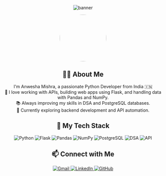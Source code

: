 <!-- Profile Banner -->
<p align="center">
  <img src="https://capsule-render.vercel.app/api?type=waving&color=6E40C9&height=200&section=header&text=Hi%20👋,%20I'm%20Anwesha%20Mishra&fontSize=30&fontColor=ffffff" alt="banner"/>
</p>

<!-- Profile Pic -->
<p align="center">
  <img src="https://avatars.githubusercontent.com/u/YOUR_GITHUB_USER_ID?v=4" width="150" height="150" style="border-radius: 50%;" />
</p>

<!-- About Me -->
<h2 align="center">🙋‍♀️ About Me</h2>

<p align="center">
  I'm Anwesha Mishra, a passionate Python Developer from India 🇮🇳 <br>
  🔭 I love working with APIs, building web apps using Flask, and handling data with Pandas and NumPy.<br>
  📚 Always improving my skills in DSA and PostgreSQL databases.<br>
  🌱 Currently exploring backend development and API automation.<br>
</p>

<!-- Tech Stack -->
<h2 align="center">🚀 My Tech Stack</h2>

<p align="center">
  <img src="https://img.shields.io/badge/Python-3776AB?style=for-the-badge&logo=python&logoColor=white" alt="Python"/>
  <img src="https://img.shields.io/badge/Flask-000000?style=for-the-badge&logo=flask&logoColor=white" alt="Flask"/>
  <img src="https://img.shields.io/badge/Pandas-150458?style=for-the-badge&logo=pandas&logoColor=white" alt="Pandas"/>
  <img src="https://img.shields.io/badge/NumPy-013243?style=for-the-badge&logo=numpy&logoColor=white" alt="NumPy"/>
  <img src="https://img.shields.io/badge/PostgreSQL-336791?style=for-the-badge&logo=postgresql&logoColor=white" alt="PostgreSQL"/>
  <img src="https://img.shields.io/badge/DSA-FF6F61?style=for-the-badge" alt="DSA"/>
  <img src="https://img.shields.io/badge/API-FFCA28?style=for-the-badge" alt="API"/>
</p>

<!-- Contact -->
<h2 align="center">📫 Connect with Me</h2>

<p align="center">
  <a href="mailto:mishra.anwesha143@gmail.com">
    <img src="https://img.shields.io/badge/Gmail-D14836?style=for-the-badge&logo=gmail&logoColor=white" alt="Gmail"/>
  </a>
  <a href="https://www.linkedin.com/in/anwesha-mishra9090">
    <img src="https://img.shields.io/badge/LinkedIn-0A66C2?style=for-the-badge&logo=linkedin&logoColor=white" alt="LinkedIn"/>
  </a>
  <a href="https://github.com/Anwesha-mishra-9090">
    <img src="https://img.shields.io/badge/GitHub-100000?style=for-the-badge&logo=github&logoColor=white" alt="GitHub"/>
  </a>
</p>

